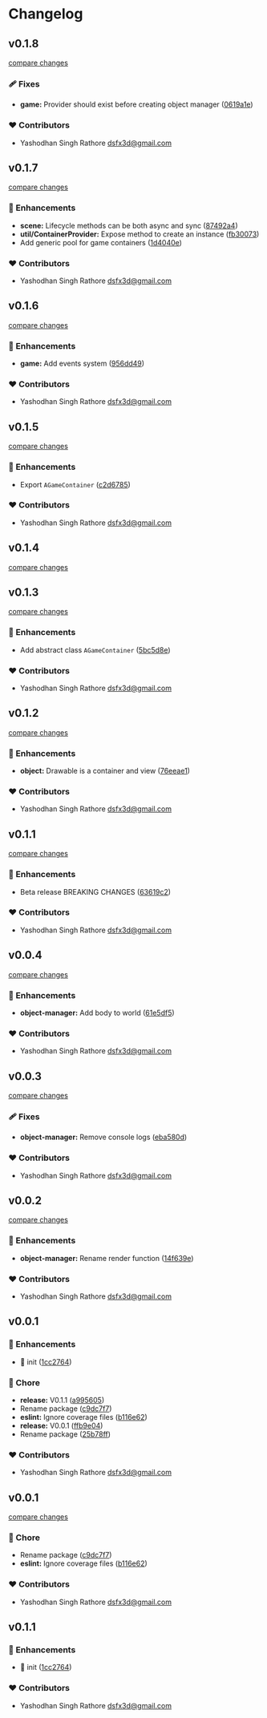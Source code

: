 # Changelog


## v0.1.8

[compare changes](https://github.com/dsfx3d/starter-world/compare/v0.1.7...v0.1.8)

### 🩹 Fixes

- **game:** Provider should exist before creating object manager ([0619a1e](https://github.com/dsfx3d/starter-world/commit/0619a1e))

### ❤️ Contributors

- Yashodhan Singh Rathore <dsfx3d@gmail.com>

## v0.1.7

[compare changes](https://github.com/dsfx3d/starter-world/compare/v0.1.6...v0.1.7)

### 🚀 Enhancements

- **scene:** Lifecycle methods can be both  async and sync ([87492a4](https://github.com/dsfx3d/starter-world/commit/87492a4))
- **util/ContainerProvider:** Expose method to create an instance ([fb30073](https://github.com/dsfx3d/starter-world/commit/fb30073))
- Add generic pool for game containers ([1d4040e](https://github.com/dsfx3d/starter-world/commit/1d4040e))

### ❤️ Contributors

- Yashodhan Singh Rathore <dsfx3d@gmail.com>

## v0.1.6

[compare changes](https://github.com/dsfx3d/starter-world/compare/v0.1.5...v0.1.6)

### 🚀 Enhancements

- **game:** Add events system ([956dd49](https://github.com/dsfx3d/starter-world/commit/956dd49))

### ❤️ Contributors

- Yashodhan Singh Rathore <dsfx3d@gmail.com>

## v0.1.5

[compare changes](https://github.com/dsfx3d/starter-world/compare/v0.1.4...v0.1.5)

### 🚀 Enhancements

- Export `AGameContainer` ([c2d6785](https://github.com/dsfx3d/starter-world/commit/c2d6785))

### ❤️ Contributors

- Yashodhan Singh Rathore <dsfx3d@gmail.com>

## v0.1.4

[compare changes](https://github.com/dsfx3d/starter-world/compare/v0.1.3...v0.1.4)

## v0.1.3

[compare changes](https://github.com/dsfx3d/starter-world/compare/v0.1.2...v0.1.3)

### 🚀 Enhancements

- Add abstract class `AGameContainer` ([5bc5d8e](https://github.com/dsfx3d/starter-world/commit/5bc5d8e))

### ❤️ Contributors

- Yashodhan Singh Rathore <dsfx3d@gmail.com>

## v0.1.2

[compare changes](https://github.com/dsfx3d/starter-world/compare/v0.1.1...v0.1.2)

### 🚀 Enhancements

- **object:** Drawable is a container and view ([76eeae1](https://github.com/dsfx3d/starter-world/commit/76eeae1))

### ❤️ Contributors

- Yashodhan Singh Rathore <dsfx3d@gmail.com>

## v0.1.1

[compare changes](https://github.com/dsfx3d/starter-world/compare/v0.0.4...v0.1.1)

### 🚀 Enhancements

- Beta release BREAKING CHANGES ([63619c2](https://github.com/dsfx3d/starter-world/commit/63619c2))

### ❤️ Contributors

- Yashodhan Singh Rathore <dsfx3d@gmail.com>

## v0.0.4

[compare changes](https://github.com/dsfx3d/starter-world/compare/v0.0.3...v0.0.4)

### 🚀 Enhancements

- **object-manager:** Add body to world ([61e5df5](https://github.com/dsfx3d/starter-world/commit/61e5df5))

### ❤️ Contributors

- Yashodhan Singh Rathore <dsfx3d@gmail.com>

## v0.0.3

[compare changes](https://github.com/dsfx3d/starter-world/compare/v0.0.2...v0.0.3)

### 🩹 Fixes

- **object-manager:** Remove console logs ([eba580d](https://github.com/dsfx3d/starter-world/commit/eba580d))

### ❤️ Contributors

- Yashodhan Singh Rathore <dsfx3d@gmail.com>

## v0.0.2

[compare changes](https://github.com/dsfx3d/starter-world/compare/v0.0.1...v0.0.2)

### 🚀 Enhancements

- **object-manager:** Rename render function ([14f639e](https://github.com/dsfx3d/starter-world/commit/14f639e))

### ❤️ Contributors

- Yashodhan Singh Rathore <dsfx3d@gmail.com>

## v0.0.1


### 🚀 Enhancements

- 🎉  init ([1cc2764](https://github.com/dsfx3d/starter-world/commit/1cc2764))

### 🏡 Chore

- **release:** V0.1.1 ([a995605](https://github.com/dsfx3d/starter-world/commit/a995605))
- Rename package ([c9dc7f7](https://github.com/dsfx3d/starter-world/commit/c9dc7f7))
- **eslint:** Ignore coverage files ([b116e62](https://github.com/dsfx3d/starter-world/commit/b116e62))
- **release:** V0.0.1 ([ffb9e04](https://github.com/dsfx3d/starter-world/commit/ffb9e04))
- Rename package ([25b78ff](https://github.com/dsfx3d/starter-world/commit/25b78ff))

### ❤️ Contributors

- Yashodhan Singh Rathore <dsfx3d@gmail.com>

## v0.0.1

[compare changes](https://github.com/dsfx3d/pop-soda/compare/v0.1.1...v0.0.1)

### 🏡 Chore

- Rename package ([c9dc7f7](https://github.com/dsfx3d/pop-soda/commit/c9dc7f7))
- **eslint:** Ignore coverage files ([b116e62](https://github.com/dsfx3d/pop-soda/commit/b116e62))

### ❤️ Contributors

- Yashodhan Singh Rathore <dsfx3d@gmail.com>

## v0.1.1


### 🚀 Enhancements

- 🎉  init ([1cc2764](https://github.com/dsfx3d/pop-soda/commit/1cc2764))

### ❤️ Contributors

- Yashodhan Singh Rathore <dsfx3d@gmail.com>

